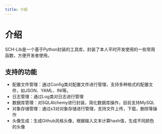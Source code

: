 ```yaml
---
title: 介绍
---
```

# 介绍
SCH-Lib是一个基于Python封装的工具库，封装了本人平时开发使用的一些常用函数，方便开发者使用。
## 支持的功能
- 配置文件管理：通过Config类对配置文件进行管理，支持多种格式的配置文件，如JSON、YAML、INI等。
- 日志管理：通过Log类对日志进行管理
- 数据库管理：对SQLAlchemy进行封装，简化数据库操作，目前支持MySQL
- 对象存储管理：通过s3对对象存储进行管理，支持文件上传，下载，删除等操作
- 头像生成：生成Github风格头像，根据输入文本计算hash值，生成不同颜色的头像